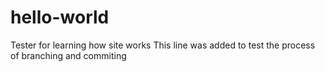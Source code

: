 # hello-world
Tester for learning how site works
This line was added to test the process of branching and commiting
